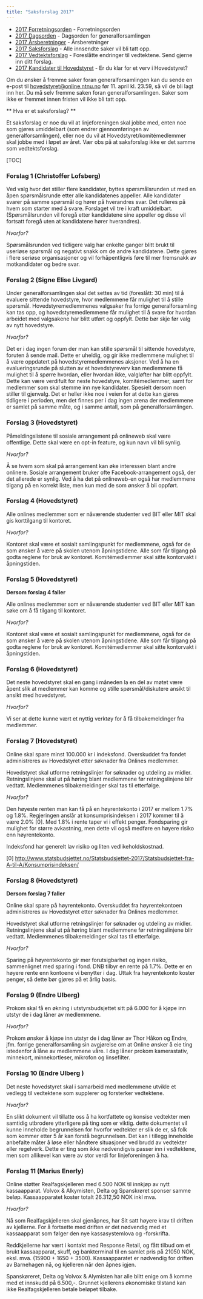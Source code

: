 ```yaml
---
title: "Saksforslag 2017"
---
```


* [2017 Forretningsorden](/wiki/online/generalforsamlingen/2017/forretningsorden) - Forretningsorden
* [2017 Dagsorden](/wiki/online/generalforsamlingen/2017/dagsorden) - Dagsorden for generalforsamlingen
* [2017 Årsberetninger](/wiki/online/generalforsamlingen/2017/aarsberetninger) - Årsberetninger
* [2017 Saksforslag](/wiki/online/generalforsamlingen/2017/saksforslag) - Alle innsendte saker vil bli tatt opp.
* [2017 Vedtektsforslag](/wiki/online/generalforsamlingen/2017/vedtekstforslag) - Foreslåtte endringer til vedtektene. Send gjerne inn ditt forslag.
* [2017 Kandidater til Hovedstyret](/wiki/online/generalforsamlingen/2017/valg) - Er du klar for et verv i Hovedstyret?


Om du ønsker å fremme saker foran generalforsamlingen kan du sende en e-post til hovedstyret@online.ntnu.no før 11. april kl. 23.59, så vil de bli lagt inn her. Du må selv fremme saken foran generalforsamlingen. Saker som ikke er fremmet innen fristen vil ikke bli tatt opp. 

** Hva er et saksforslag? **

Et saksforslag er noe du vil at linjeforeningen skal jobbe med, enten noe som gjøres umiddelbart (som endrer gjennomføringen av generalforsamlingen), eller noe du vil at Hovedstyret/komitémedlemmer skal jobbe med i løpet av året. Vær obs på at saksforslag ikke er det samme som vedtektsforslag.

[TOC]

### Forslag 1 (Christoffer Lofsberg)

Ved valg hvor det stiller flere kandidater, byttes spørsmålsrunden ut med en åpen spørsmålsrunde etter alle kandidatenes appeller. Alle kandidater svarer på samme spørsmål og hører på hverandres svar. Det rulleres på hvem som starter med å svare. Forslaget vil tre i kraft umiddelbart. (Spørsmålsrunden vil foregå etter kandidatene sine appeller og disse vil fortsatt foregå uten at kandidatene hører hverandres).

 _Hvorfor?_

Spørsmålsrunden ved tidligere valg har enkelte ganger blitt brukt til useriøse spørsmål og negativt snakk om de andre kandidatene. Dette gjøres i flere seriøse organisasjoner og vil forhåpentligvis føre til mer fremsnakk av motkandidater og bedre svar.

### Forslag 2 (Signe Elise Livgard)

Under generalforsamlingen skal det settes av tid (foreslått: 30 min) til å evaluere sittende hovedstyre, hvor medlemmene får mulighet til å stille spørsmål. Hovedstyremedlemmenes valgsaker fra forrige generalforsamling kan tas opp, og hovedstyremedlemmene får mulighet til å svare for hvordan arbeidet med valgsakene har blitt utført og oppfylt. Dette bør skje før valg av nytt hovedstyre.

_Hvorfor?_

Det er i dag ingen forum der man kan stille spørsmål til sittende hovedstyre, foruten å sende mail. Dette er uheldig, og gir ikke medlemmene mulighet til å være oppdatert på hovedstyremedlemmenes aksjoner. Ved å ha en evalueringsrunde på slutten av et hovedstyreverv kan medlemmene få mulighet til å spørre hvordan, eller hvordan ikke, valgløfter har blitt oppfylt. Dette kan være verdifult for neste hovedstyre, komitémedlemmer, samt for medlemmer som skal stemme inn nye kandidater. Spesielt dersom noen stiller til gjenvalg. Det er heller ikke noe i veien for at dette kan gjøres tidligere i perioden, men det finnes per i dag ingen arena der medlemmene er samlet på samme måte, og i samme antall, som på generalforsamlingen.

### Forslag 3 (Hovedstyret)

Påmeldingslistene til sosiale arrangement på onlineweb skal være offentlige. Dette skal være en opt-in feature, og kun navn vil bli synlig.

_Hvorfor?_

Å se hvem som skal på arrangement kan øke interessen blant andre onlinere. Sosiale arrangement bruker ofte Facebook-arrangement også, der det allerede er synlig. Ved å ha det på onlineweb-en også har medlemmene tilgang på en korrekt liste, men kun med de som ønsker å bli oppført.

### Forslag 4 (Hovedstyret)

Alle onlines medlemmer som er nåværende studenter ved BIT eller MIT skal gis korttilgang til kontoret.

_Hvorfor?_

Kontoret skal være et sosialt samlingspunkt for medlemmene, også for de som ønsker å være på skolen utenom åpningstidene. Alle som får tilgang på godta reglene for bruk av kontoret. Komitémedlemmer skal sitte kontorvakt i åpningstiden.

### Forslag 5 (Hovedstyret)

**Dersom forslag 4 faller**

Alle onlines medlemmer som er nåværende studenter ved BIT eller MIT kan søke om å få tilgang til kontoret.

_Hvorfor?_

Kontoret skal være et sosialt samlingspunkt for medlemmene, også for de som ønsker å være på skolen utenom åpningstidene. Alle som får tilgang på godta reglene for bruk av kontoret. Komitémedlemmer skal sitte kontorvakt i åpningstiden.

### Forslag 6 (Hovedstyret)

Det neste hovedstyret skal en gang i måneden la en del av møtet være åpent slik at medlemmer kan komme og stille spørsmål/diskutere ansikt til ansikt med hovedstyret.

_Hvorfor?_

Vi ser at dette kunne vært et nyttig verktøy for å få tilbakemeldinger fra medlemmer.

### Forslag 7 (Hovedstyret)

Online skal spare minst 100.000 kr i indeksfond. Overskuddet fra fondet administreres av Hovedstyret etter søknader fra Onlines medlemmer.

Hovedstyret skal utforme retningslinjer for søknader og utdeling av midler. Retningslinjene skal ut på høring blant medlemmene før retningslinjene blir vedtatt. Medlemmenes tilbakemeldinger skal tas til etterfølge.

_Hvorfor?_

Den høyeste renten man kan få på en høyrentekonto i 2017 er mellom 1.7% og 1.8%. Regjeringen anslår at konsumprisindeksen i 2017 kommer til å være 2.0% [0]. Med 1.8% i rente taper vi i effekt penger. Fondsparing gir mulighet for større avkastning, men dette vil også medføre en høyere risiko enn høyrentekonto. 

Indeksfond har generelt lav risiko og liten vedlikeholdskostnad. 

[0] http://www.statsbudsjettet.no/Statsbudsjettet-2017/Statsbudsjettet-fra-A-til-A/Konsumprisindeksen/

### Forslag 8 (Hovedstyret)

**Dersom forslag 7 faller**

Online skal spare på høyrentekonto. Overskuddet fra høyrentekontoen administreres av Hovedstyret etter søknader fra Onlines medlemmer.

Hovedstyret skal utforme retningslinjer for søknader og utdeling av midler. Retningslinjene skal ut på høring blant medlemmene før retningslinjene blir vedtatt. Medlemmenes tilbakemeldinger skal tas til etterfølge.

_Hvorfor?_

Sparing på høyrentekonto gir mer forutsigbarhet og ingen risiko, sammenlignet med sparing i fond. DNB tilbyr en rente på 1.7%. Dette er en høyere rente enn kontoene vi benytter i dag. Uttak fra høyrentekonto koster penger, så dette bør gjøres på et årlig basis.

### Forslag 9 (Endre Ulberg)


Prokom skal få en økning i utstyrsbudsjettet sitt på 6.000 for å kjøpe inn utstyr de i dag låner av medlemmene.

_Hvorfor?_

Prokom ønsker å kjøpe inn utstyr de i dag låner av Thor Håkon og Endre, jfm. forrige generalforsamling sin avgjørelse om at Online ønsker å eie ting istedenfor å låne av medlemmene våre. I dag låner prokom kamerastativ, minnekort, minnekortleser, mikrofon og linsefilter. 

### Forslag 10 (Endre Ulberg )

Det neste hovedstyret skal i samarbeid med medlemmene utvikle et vedlegg til vedtektene som supplerer og forsterker vedtektene. 

_Hvorfor?_

En slikt dokument vil tillatte oss å ha kortfattete og konsise vedtekter men samtidig utbrodere ytterligere på ting som er viktig. dette dokumentet vil kunne inneholde begrunnelsen for hvorfor vedtekter er slik de er, så folk som kommer etter 5 år kan forstå begrunnelsen. Det kan i tillegg inneholde anbefalte måter å løse eller håndtere situasjoner ved brudd av vedtekter eller regelverk. Dette er ting som ikke nødvendigvis passer inn i vedtektene, men som allikevel kan være av stor verdi for linjeforeningen å ha.

### Forslag 11 (Marius Enerly)

Online støtter Realfagskjelleren med 6.500 NOK til innkjøp av nytt kassaapparat. Volvox & Alkymisten, Delta og Spanskrøret sponser samme beløp. Kassaapparatet koster totalt 26.312,50 NOK inkl mva.

_Hvorfor?_

Nå som Realfagskjelleren skal gjenåpnes, har Sit satt høyere krav til driften av kjellerne. For å fortsette med driften er det nødvendig med et kassaapparat som følger den nye kassasystemlova og -forskrifta. 

Reddkjellerne har vært i kontakt med Response Retail, og fått tilbud om et brukt kassaapparat, skuff, og bankterminal til en samlet pris på 21050 NOK, eksl. mva. (15900 + 1650 + 3500). Kassaapparatet er nødvendig for driften av Barnehagen nå, og kjelleren når den åpnes igjen. 

Spanskøreret, Delta og Volvox & Alymisten har alle blitt enige om å komme med et innskudd på 6.500,-. Grunnet kjellerens økonomiske tilstand kan ikke Realfagskjelleren betale beløpet tilbake.